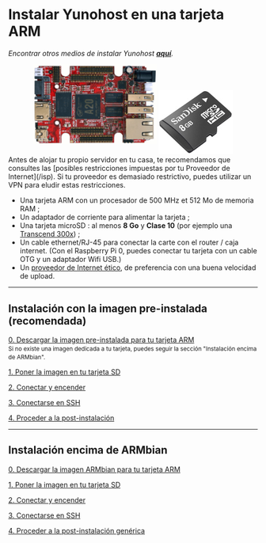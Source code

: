 # Instalar Yunohost en una tarjeta ARM

*Encontrar otros medios de instalar Yunohost **[aquí](/install)**.*

<center>
<img src="/images/olinuxino.jpg" width=250 style="padding-bottom:20px">
<img src="/images/micro-sd-card.jpg">
</center>

<div class="alert alert-info" markdown="1">
Antes de alojar tu propio servidor en tu casa, te recomendamos que consultes las [posibles restricciones impuestas por tu Proveedor de Internet](/isp). Si tu proveedor es demasiado restrictivo, puedes utilizar un VPN para eludir estas restricciones.
</div>

- Una tarjeta ARM con un procesador de 500 MHz et 512 Mo de memoria RAM ; 
- Un adaptador de corriente para alimentar la tarjeta ;
- Una tarjeta microSD : al menos **8 Go** y **Clase 10** (por ejemplo una [Transcend 300x](http://www.amazon.fr/Transcend-microSDHC-adaptateur-TS32GUSDU1E-Emballage/dp/B00CES44EO)) ;
- Un cable ethernet/RJ-45 para conectar la carte con el router / caja internet. (Con el Raspberry Pi 0, puedes conectar tu tarjeta con un cable OTG y un adaptador Wifi USB.)
- Un [proveedor de Internet ético](/isp), de preferencia con una buena velocidad de upload.

---

## Instalación con la imagen pre-instalada (recomendada)

<a class="btn btn-lg btn-default" href="/images">0. Descargar la imagen pre-instalada para tu tarjeta ARM</a>
<br>
<small class="text-info">Si no existe una imagen dedicada a tu tarjeta, puedes seguir la sección "Instalación encima de ARMbian".</small>

<a class="btn btn-lg btn-default" href="/burn_or_copy_iso">1. Poner la imagen en tu tarjeta SD</a>

<a class="btn btn-lg btn-default" href="/plug_and_boot">2. Conectar y encender</a>

<a class="btn btn-lg btn-default" href="/ssh">3. Conectarse en SSH</a>

<a class="btn btn-lg btn-default" href="/postinstall">4. Proceder a la post-instalación</a>

---

## Instalación encima de ARMbian

<a class="btn btn-lg btn-default" href="https://www.armbian.com/download/">0. Descargar la imagen ARMbian para tu tarjeta ARM</a>

<a class="btn btn-lg btn-default" href="/burn_or_copy_iso">1. Poner la imagen en tu tarjeta SD</a>

<a class="btn btn-lg btn-default" href="/plug_and_boot">2. Conectar y encender</a>

<a class="btn btn-lg btn-default" href="/ssh">3. Conectarse en SSH</a>

<a class="btn btn-lg btn-default" href="/install_manually">4. Proceder a la post-instalación genérica</a>


